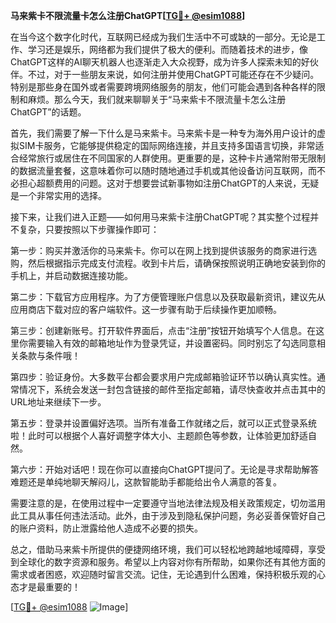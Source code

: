 **马来紫卡不限流量卡怎么注册ChatGPT[[TG💪+ @esim1088](https://t.me/s/esim1088)]**

在当今这个数字化时代，互联网已经成为我们生活中不可或缺的一部分。无论是工作、学习还是娱乐，网络都为我们提供了极大的便利。而随着技术的进步，像ChatGPT这样的AI聊天机器人也逐渐走入大众视野，成为许多人探索未知的好伙伴。不过，对于一些朋友来说，如何注册并使用ChatGPT可能还存在不少疑问。特别是那些身在国外或者需要跨境网络服务的朋友，他们可能会遇到各种各样的限制和麻烦。那么今天，我们就来聊聊关于“马来紫卡不限流量卡怎么注册ChatGPT”的话题。

首先，我们需要了解一下什么是马来紫卡。马来紫卡是一种专为海外用户设计的虚拟SIM卡服务，它能够提供稳定的国际网络连接，并且支持多国语言切换，非常适合经常旅行或居住在不同国家的人群使用。更重要的是，这种卡片通常附带无限制的数据流量套餐，这意味着你可以随时随地通过手机或其他设备访问互联网，而不必担心超额费用的问题。这对于想要尝试新事物如注册ChatGPT的人来说，无疑是一个非常实用的选择。

接下来，让我们进入正题——如何用马来紫卡注册ChatGPT呢？其实整个过程并不复杂，只要按照以下步骤操作即可：

第一步：购买并激活你的马来紫卡。你可以在网上找到提供该服务的商家进行选购，然后根据指示完成支付流程。收到卡片后，请确保按照说明正确地安装到你的手机上，并启动数据连接功能。

第二步：下载官方应用程序。为了方便管理账户信息以及获取最新资讯，建议先从应用商店下载对应的客户端软件。这一步骤有助于后续操作更加顺畅。

第三步：创建新账号。打开软件界面后，点击“注册”按钮开始填写个人信息。在这里你需要输入有效的邮箱地址作为登录凭证，并设置密码。同时别忘了勾选同意相关条款与条件哦！

第四步：验证身份。大多数平台都会要求用户完成邮箱验证环节以确认真实性。通常情况下，系统会发送一封包含链接的邮件至指定邮箱，请尽快查收并点击其中的URL地址来继续下一步。

第五步：登录并设置偏好选项。当所有准备工作就绪之后，就可以正式登录系统啦！此时可以根据个人喜好调整字体大小、主题颜色等参数，让体验更加舒适自然。

第六步：开始对话吧！现在你可以直接向ChatGPT提问了。无论是寻求帮助解答难题还是单纯地聊天解闷儿，这款智能助手都能给出令人满意的答复。

需要注意的是，在使用过程中一定要遵守当地法律法规及相关政策规定，切勿滥用此工具从事任何违法活动。此外，由于涉及到隐私保护问题，务必妥善保管好自己的账户资料，防止泄露给他人造成不必要的损失。

总之，借助马来紫卡所提供的便捷网络环境，我们可以轻松地跨越地域障碍，享受到全球化的数字资源和服务。希望以上内容对你有所帮助，如果你还有其他方面的需求或者困惑，欢迎随时留言交流。记住，无论遇到什么困难，保持积极乐观的心态才是最重要的！

[[TG💪+ @esim1088](https://t.me/s/esim1088) ![Image](https://i.postimg.cc/4NQfJmqS/Snipaste-2025-05-13-00-14-12.png)]